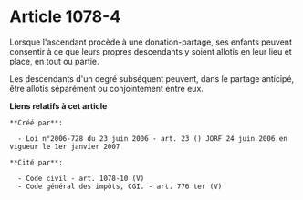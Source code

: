 # Article 1078-4

Lorsque l'ascendant procède à une donation-partage, ses enfants peuvent consentir à ce que leurs propres descendants y soient
allotis en leur lieu et place, en tout ou partie.

Les descendants d'un degré subséquent peuvent, dans le partage anticipé, être allotis séparément ou conjointement entre eux.

**Liens relatifs à cet article**

	**Créé par**:

	  - Loi n°2006-728 du 23 juin 2006 - art. 23 () JORF 24 juin 2006 en vigueur le 1er janvier 2007

	**Cité par**:

	  - Code civil - art. 1078-10 (V)
	  - Code général des impôts, CGI. - art. 776 ter (V)
